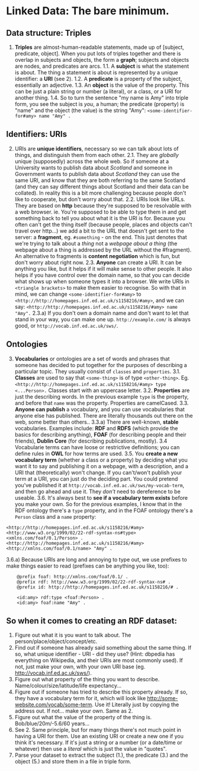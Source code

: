 # Linked Data: The bare minimum.

## Data structure: Triples

1. **Triples** are almost-human-readable statements, made up of [subject, predicate, object]. When you put lots of triples together and there is overlap in subjects and objects, the form a **graph**; subjects and objects are nodes, and predicates are arcs.
1.1. A **subject** is what the statement is about. The thing a statement is about is represented by a unique identifier: a **URI** (see 2).
1.2. A **predicate** is a property of the subject, essentially an adjective.
1.3. An **object** is the value of the property. This can be just a plain string or number (a literal), or a class, or a URI for another thing.
1.4. So to turn the sentence "my name is Amy" into triple form, you see the subject is *you*, a human; the predicate (property) is "name" and the object (the value) is the string "Amy": ```<some-identifier-for#amy> name "Amy" .```

## Identifiers: URIs

2. URIs are **unique identifiers**, necessary so we can talk about lots of things, and distinguish them from each other.
2.1. They are *globally* unique (supposedly) across the whole web. So if someone at a University wants to publish data about *Scotland* and someone in Government wants to publish data about *Scotland* they can use the same URI, and know that they are both referring to the same Scotland (and they can say different things about Scotland and their data can be collated). In reality this is a bit more challenging because people don't like to cooperate, but don't worry about that.
2.2. URIs look like URLs. They are based on **http** because they're supposed to be resolvable with a web browser. ie. You're supposed to be able to type them in and get something back to tell you about what it is the URI is for. Because you often can't get the thing itself (because people, places and objects can't travel over http...) we add a bit to the URL that doesn't get sent to the server: a **fragment**, eg. ```#something``` - on the end. This just denotes that we're trying to talk about a *thing* not a *webpage about a thing* (the webpage about a thing is addressed by the URL without the #fragment). An alternative to fragments is **content negotiation** which is fun, but don't worry about right now.
2.3. **Anyone** can create a URI. It can be anything you like, but it helps if it will make sense to other people. It also helps if you have control over the domain name, so that you can decide what shows up when someone types it into a browser. We write URIs in ```<triangle brackets>``` to make them easier to recognise. So with that in mind, we can change ```<some-identifier-for#amy>``` to ```<http://http://homepages.inf.ed.ac.uk/s1158216/#amy>```, and we can say: ```<http://http://homepages.inf.ed.ac.uk/s1158216/#amy> name "Amy".```
2.3.a) If you don't own a domain name and don't want to let that stand in your way, you can make one up. ```http://example.com/``` is always good, or ```http://vocab.inf.ed.ac.uk/sws/```.

## Ontologies

3. **Vocabularies** or ontologies are a set of words and phrases that someone has decided to put together for the purposes of describing a particular topic. They usually consist of ```classes``` and ```properties```. 
3.1. **Classes** are used to say that `<some-thing>` is of type `<other-thing>`. Eg. `<http://http://homepages.inf.ed.ac.uk/s1158216/#amy> type <...Person>.` Classes start with an uppercase letter.
3.2. **Properties** are just the describing words. In the previous example `type` is the property, and before that `name` was the property. Properties are camelCased.
3.3. **Anyone can publish** a vocabulary, and you can use vocabularies that anyone else has published. There are literally thousands out there on the web, some better than others..
3.3.a) There are well-known, **stable** vocabularies. Examples include: **RDF** and **RDFS** (which provide the basics for describing anything), **FOAF** (for describing people and their friends), **Dublin Core** (for describing publications, mostly).
3.4 Vocabularie terms can have loose or restrictive definitions; you can define rules in **OWL** for how terms are used.
3.5. You **create a new vocabulary term** (whether a class or a property) by deciding what you want it to say and publishing it on a webpage, with a description, and a URI that (theoretically) won't change. If you can't/won't publish your term at a URI, you can just do the deciding part. You could pretend you've published it at `http://vocab.inf.ed.ac.uk/sws/my-vocab-term`, and then go ahead and use it. They *don't* need to dereference to be useable.
3.6. It's always best to **see if a vocabulary term exists** before you make your own. So for the previous examples, I know that in the RDF ontology there's a `type` property, and in the FOAF ontology there's a `Person` class and a `name` property:
```
<http://http://homepages.inf.ed.ac.uk/s1158216/#amy> <http://www.w3.org/1999/02/22-rdf-syntax-ns#type> <xmlns.com/foaf/0.1/Person> .
<http://http://homepages.inf.ed.ac.uk/s1158216/#amy> <http://xmlns.com/foaf/0.1/name> "Amy" .
```
3.6.a) Because URIs are long and annoying to type out, we use prefixes to make things easier to read (prefixes can be anything you like, too):
```
    @prefix foaf: http://xmlns.com/foaf/0.1/ .
    @prefix rdf: http://www.w3.org/1999/02/22-rdf-syntax-ns# .
    @prefix id: http://http://homepages.inf.ed.ac.uk/s1158216/# .

    <id:amy> rdf:type <foaf:Person> .
    <id:amy> foaf:name "Amy" .
```

## So when it comes to creating an RDF dataset:

1. Figure out what it is you want to talk about. The person/place/object/concept/etc.
2. Find out if someone has already said something about the same thing. If so, what unique identifier - URI - did they use? (Hint: dbpedia has everything on Wikipedia, and their URIs are most commonly used). If not, just make your own, with your own URI base (eg. http://vocab.inf.ed.ac.uk/sws/).
3. Figure out what property of the thing you want to describe. Name/colour/size/latitude/life expectancy...
4. Figure out if someone has tried to describe this property already. If so, they have a vocabulary term for it, which will look like http://some-website.com/vocab/some-term. Use it! Literally just by copying the address out. If not... make your own. Same as 2.
5. Figure out what the value of the property of the thing is. Bob/blue/20m/-5.6/60 years...
6. See 2. Same principle, but for many things there's not much point in having a URI for them. Use an existing URI or create a new one if you think it's necessary. If it's just a string or a number (or a date/time or whatever) then use a *literal* which is just the value in "quotes".
7. Parse your dataset to extract the subject (1.), the predicate (3.) and the object (5.) and store them in a file in triple form.